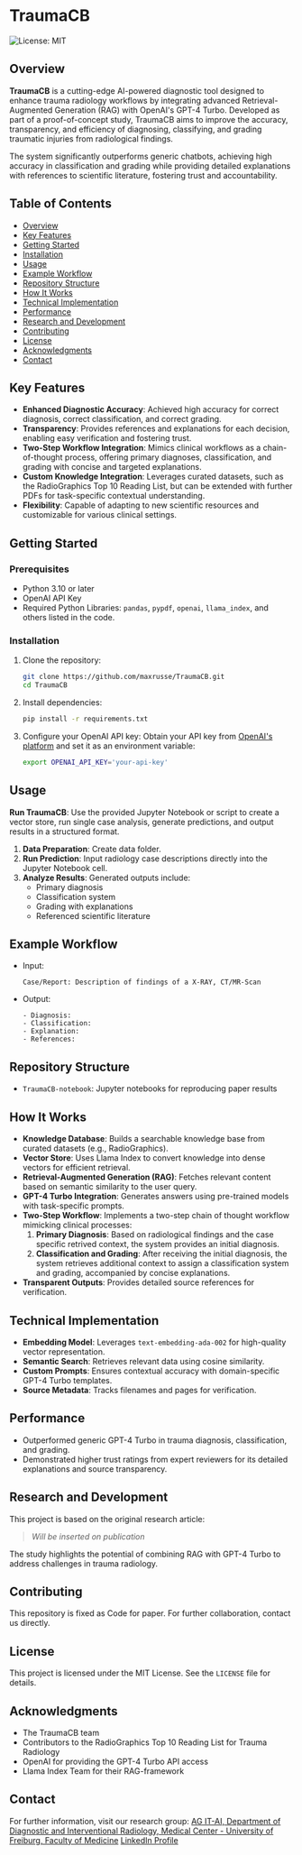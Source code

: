 # TraumaCB

![License: MIT](https://img.shields.io/badge/License-MIT-yellow.svg)

## Overview

**TraumaCB** is a cutting-edge AI-powered diagnostic tool designed to enhance trauma radiology workflows by integrating advanced Retrieval-Augmented Generation (RAG) with OpenAI's GPT-4 Turbo. Developed as part of a proof-of-concept study, TraumaCB aims to improve the accuracy, transparency, and efficiency of diagnosing, classifying, and grading traumatic injuries from radiological findings.

The system significantly outperforms generic chatbots, achieving high accuracy in classification and grading while providing detailed explanations with references to scientific literature, fostering trust and accountability.

## Table of Contents

- [Overview](#overview)
- [Key Features](#key-features)
- [Getting Started](#getting-started)
- [Installation](#installation)
- [Usage](#usage)
- [Example Workflow](#example-workflow)
- [Repository Structure](#repository-structure)
- [How It Works](#how-it-works)
- [Technical Implementation](#technical-implementation)
- [Performance](#performance)
- [Research and Development](#research-and-development)
- [Contributing](#contributing)
- [License](#license)
- [Acknowledgments](#acknowledgments)
- [Contact](#contact)

## Key Features

- **Enhanced Diagnostic Accuracy**: Achieved high accuracy for correct diagnosis, correct classification, and correct grading.
- **Transparency**: Provides references and explanations for each decision, enabling easy verification and fostering trust.
- **Two-Step Workflow Integration**: Mimics clinical workflows as a chain-of-thought process, offering primary diagnoses, classification, and grading with concise and targeted explanations.
- **Custom Knowledge Integration**: Leverages curated datasets, such as the RadioGraphics Top 10 Reading List, but can be extended with further PDFs for task-specific contextual understanding.
- **Flexibility**: Capable of adapting to new scientific resources and customizable for various clinical settings.

## Getting Started

### Prerequisites

- Python 3.10 or later
- OpenAI API Key
- Required Python Libraries: `pandas`, `pypdf`, `openai`, `llama_index`, and others listed in the code.

### Installation

1. Clone the repository:
   ```bash
   git clone https://github.com/maxrusse/TraumaCB.git
   cd TraumaCB
   ```

2. Install dependencies:
   ```bash
   pip install -r requirements.txt
   ```

3. Configure your OpenAI API key:
   Obtain your API key from [OpenAI's platform](https://platform.openai.com/signup/) and set it as an environment variable:
   ```bash
   export OPENAI_API_KEY='your-api-key'
   ```

## Usage
**Run TraumaCB**:
   Use the provided Jupyter Notebook or script to create a vector store, run single case analysis, generate predictions, and output results in a structured format.

1. **Data Preparation**: Create data folder.
2. **Run Prediction**: Input radiology case descriptions directly into the Jupyter Notebook cell.
3. **Analyze Results**: Generated outputs include:
   - Primary diagnosis
   - Classification system
   - Grading with explanations
   - Referenced scientific literature

## Example Workflow

- Input:
  ```plaintext
  Case/Report: Description of findings of a X-RAY, CT/MR-Scan
  ```
- Output:
  ```plaintext
  - Diagnosis: 
  - Classification: 
  - Explanation: 
  - References: 
  ```

## Repository Structure

- `TraumaCB-notebook`: Jupyter notebooks for reproducing paper results

## How It Works

- **Knowledge Database**: Builds a searchable knowledge base from curated datasets (e.g., RadioGraphics).
- **Vector Store**: Uses Llama Index to convert knowledge into dense vectors for efficient retrieval.
- **Retrieval-Augmented Generation (RAG)**: Fetches relevant content based on semantic similarity to the user query.
- **GPT-4 Turbo Integration**: Generates answers using pre-trained models with task-specific prompts.
- **Two-Step Workflow**: Implements a two-step chain of thought workflow mimicking clinical processes:
  1. **Primary Diagnosis**: Based on radiological findings and the case specific retrived context, the system provides an initial diagnosis.
  2. **Classification and Grading**: After receiving the initial diagnosis, the system retrieves additional context to assign a classification system and grading, accompanied by concise explanations.
- **Transparent Outputs**: Provides detailed source references for verification.

## Technical Implementation

- **Embedding Model**: Leverages `text-embedding-ada-002` for high-quality vector representation.
- **Semantic Search**: Retrieves relevant data using cosine similarity.
- **Custom Prompts**: Ensures contextual accuracy with domain-specific GPT-4 Turbo templates.
- **Source Metadata**: Tracks filenames and pages for verification.

## Performance

- Outperformed generic GPT-4 Turbo in trauma diagnosis, classification, and grading.
- Demonstrated higher trust ratings from expert reviewers for its detailed explanations and source transparency.

## Research and Development

This project is based on the original research article:

> *Will be inserted on publication*

The study highlights the potential of combining RAG with GPT-4 Turbo to address challenges in trauma radiology.

## Contributing

This repository is fixed as Code for paper. For further collaboration, contact us directly.

## License

This project is licensed under the MIT License. See the `LICENSE` file for details.

## Acknowledgments

- The TraumaCB team
- Contributors to the RadioGraphics Top 10 Reading List for Trauma Radiology
- OpenAI for providing the GPT-4 Turbo API access
- Llama Index Team for their RAG-framework

## Contact

For further information, visit our research group:
[AG IT-AI, Department of Diagnostic and Interventional Radiology, Medical Center - University of Freiburg, Faculty of Medicine](https://www.uniklinik-freiburg.de/radiologie/forschung/ag.html)
[LinkedIn Profile]([https://www.linkedin.com/in/maximilian-russe-3a83a42a6](https://www.linkedin.com/in/maximilian-russe-3a83a42a6))
